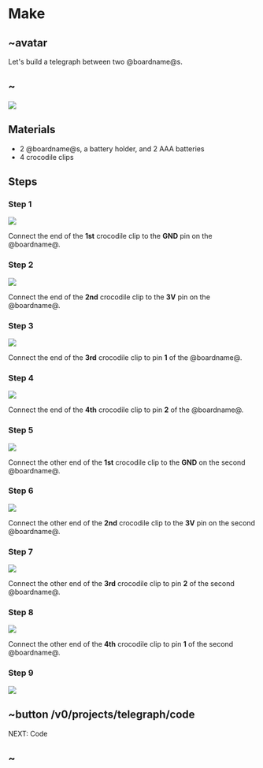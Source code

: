 # Make

## ~avatar

Let's build a telegraph between two @boardname@s.

## ~

![](/static/mb/lessons/telegraph-0.png)

## Materials

* 2 @boardname@s, a battery holder, and 2 AAA batteries
* 4 crocodile clips

## Steps

### Step 1

![](/static/mb/lessons/banana-keyboard-1.png)

Connect the end of the **1st** crocodile clip to the **GND** pin on the @boardname@.

### Step 2

![](/static/mb/lessons/ornament-chain-2.png)

Connect the end of the **2nd** crocodile clip to the **3V** pin on the @boardname@.

### Step 3

![](/static/mb/lessons/ornament-chain-3.png)

Connect the end of the **3rd** crocodile clip to pin **1** of the @boardname@.

### Step 4

![](/static/mb/lessons/ornament-chain-4.png)

Connect the end of the **4th** crocodile clip to pin **2** of the @boardname@.

### Step 5

![](/static/mb/lessons/ornament-chain-5.png)

Connect the other end of the **1st** crocodile clip to the **GND** on the second @boardname@.

### Step 6

![](/static/mb/lessons/ornament-chain-6.png)

Connect the other end of the **2nd** crocodile clip to the **3V** pin on the second @boardname@.

### Step 7

![](/static/mb/lessons/ornament-chain-7.png)

Connect the other end of the **3rd** crocodile clip to pin **2** of the second @boardname@.

### Step 8

![](/static/mb/lessons/ornament-chain-8.png)

Connect the other end of the **4th** crocodile clip to pin **1** of the second @boardname@.

### Step 9

![](/static/mb/lessons/telegraph-0.png)


## ~button /v0/projects/telegraph/code

NEXT: Code

## ~
